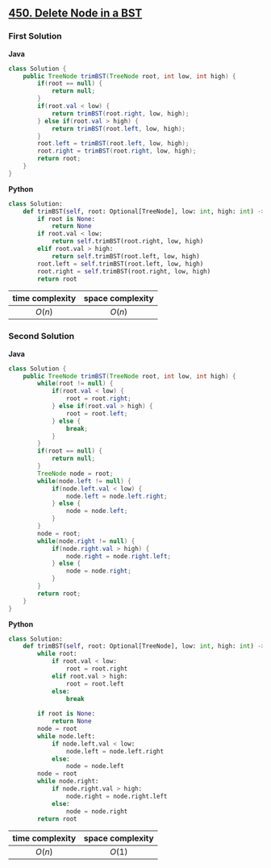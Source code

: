 ## [450. Delete Node in a BST](https://leetcode.cn/problems/delete-node-in-a-bst/)

### First Solution

**Java**
```java
class Solution {
    public TreeNode trimBST(TreeNode root, int low, int high) {
        if(root == null) {
            return null;
        }
        if(root.val < low) {
            return trimBST(root.right, low, high);
        } else if(root.val > high) {
            return trimBST(root.left, low, high);
        }
        root.left = trimBST(root.left, low, high);
        root.right = trimBST(root.right, low, high);
        return root;
    }
}
```
**Python**
```python
class Solution:
    def trimBST(self, root: Optional[TreeNode], low: int, high: int) -> Optional[TreeNode]:
        if root is None:
            return None
        if root.val < low:
            return self.trimBST(root.right, low, high)
        elif root.val > high:
            return self.trimBST(root.left, low, high)
        root.left = self.trimBST(root.left, low, high)
        root.right = self.trimBST(root.right, low, high)
        return root
```

| time complexity | space complexity |
| :-------------: | :--------------: |
| $O(n)$          | $O(n)$           |

### Second Solution

**Java**
```java
class Solution {
    public TreeNode trimBST(TreeNode root, int low, int high) {
        while(root != null) {
            if(root.val < low) {
                root = root.right;
            } else if(root.val > high) {
                root = root.left;
            } else {
                break;
            }
        }
        if(root == null) {
            return null;
        }
        TreeNode node = root;
        while(node.left != null) {
            if(node.left.val < low) {
                node.left = node.left.right;
            } else {
                node = node.left;
            }
        }
        node = root;
        while(node.right != null) {
            if(node.right.val > high) {
                node.right = node.right.left;
            } else {
                node = node.right;
            }
        }
        return root;
    }
}
```
**Python**
```python
class Solution:
    def trimBST(self, root: Optional[TreeNode], low: int, high: int) -> Optional[TreeNode]:
        while root:
            if root.val < low:
                root = root.right
            elif root.val > high:
                root = root.left
            else:
                break
        
        if root is None:
            return None
        node = root
        while node.left:
            if node.left.val < low:
                node.left = node.left.right
            else:
                node = node.left
        node = root
        while node.right:
            if node.right.val > high:
                node.right = node.right.left
            else:
                node = node.right
        return root
```

| time complexity | space complexity |
| :-------------: | :--------------: |
| $O(n)$          | $O(1)$           |